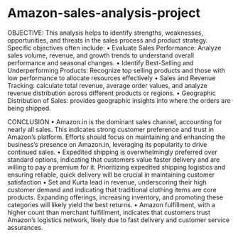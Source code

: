 # Amazon-sales-analysis-project
OBJECTIVE: 
This analysis helps to identify strengths, weaknesses, opportunities, and threats in 
the sales process and product strategy. Specific objectives often include: 
• Evaluate Sales Performance: Analyze sales volume, revenue, and growth 
trends to understand overall performance and seasonal changes. 
• Identify Best-Selling and Underperforming Products: Recognize top
selling products and those with low performance to allocate resources 
effectively 
• Sales and Revenue Tracking: calculate total revenue, average order 
values, and analyze revenue distribution across different products or 
regions. 
• Geographic Distribution of Sales: provides geographic insights into 
where the orders are being shipped.

CONCLUSION 
• Amazon.in is the dominant sales channel, accounting for nearly all sales. 
This indicates strong customer preference and trust in Amazon’s platform. 
Efforts should focus on maintaining and enhancing the business’s 
presence on Amazon.in, leveraging its popularity to drive continued sales. 
• Expedited shipping is overwhelmingly preferred over standard options, 
indicating that customers value faster delivery and are willing to pay a 
premium for it. Prioritizing expedited shipping logistics and ensuring 
reliable, quick delivery will be crucial in maintaining customer 
satisfaction 
• Set and Kurta lead in revenue, underscoring their high customer demand 
and indicating that traditional clothing items are core products. Expanding 
offerings, increasing inventory, and promoting these categories will likely 
yield the best returns. 
• Amazon fulfillment, with a higher count than merchant fulfillment, 
indicates that customers trust Amazon’s logistics network, likely due to 
fast delivery and customer service assurances.
